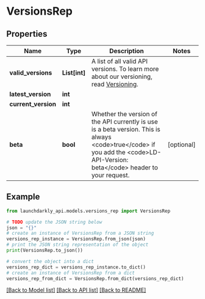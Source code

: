 # VersionsRep


## Properties

Name | Type | Description | Notes
------------ | ------------- | ------------- | -------------
**valid_versions** | **List[int]** | A list of all valid API versions. To learn more about our versioning, read [Versioning](https://launchdarkly.com/docs/api#versioning). | 
**latest_version** | **int** |  | 
**current_version** | **int** |  | 
**beta** | **bool** | Whether the version of the API currently is use is a beta version. This is always &lt;code&gt;true&lt;/code&gt; if you add the &lt;code&gt;LD-API-Version: beta&lt;/code&gt; header to your request. | [optional] 

## Example

```python
from launchdarkly_api.models.versions_rep import VersionsRep

# TODO update the JSON string below
json = "{}"
# create an instance of VersionsRep from a JSON string
versions_rep_instance = VersionsRep.from_json(json)
# print the JSON string representation of the object
print(VersionsRep.to_json())

# convert the object into a dict
versions_rep_dict = versions_rep_instance.to_dict()
# create an instance of VersionsRep from a dict
versions_rep_from_dict = VersionsRep.from_dict(versions_rep_dict)
```
[[Back to Model list]](../README.md#documentation-for-models) [[Back to API list]](../README.md#documentation-for-api-endpoints) [[Back to README]](../README.md)


